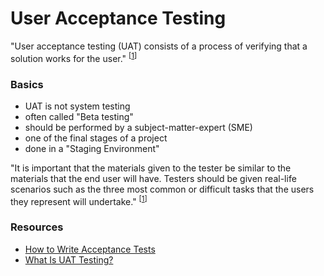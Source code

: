 # User Acceptance Testing

"User acceptance testing (UAT) consists of a process of verifying that a solution works for the user." <sup>[[1]]</sup>

### Basics
- UAT is not system testing
- often called "Beta testing"
- should be performed by a subject-matter-expert (SME)
- one of the final stages of a project
- done in a "Staging Environment"

"It is important that the materials given to the tester be similar to the materials that the end user will have. Testers should be given real-life scenarios such as the three most common or difficult tasks that the users they represent will undertake." <sup>[[1]]</sup>


### Resources
- [How to Write Acceptance Tests](https://www.youtube.com/watch?v=JDD5EEJgpHU)
- [What Is UAT Testing?](https://www.panaya.com/blog/testing/what-is-uat-testing/)


[1]: https://en.m.wikipedia.org/wiki/Acceptance_testing#User_acceptance_testing

